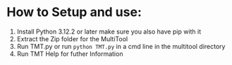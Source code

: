 # __How to Setup and use:__

1. Install Python 3.12.2 or later make sure you also have pip with it
2. Extract the Zip folder for the MultiTool
3. Run TMT.py or run `python TMT.py` in a cmd line in the multitool directory
4. Run TMT Help for futher Information
